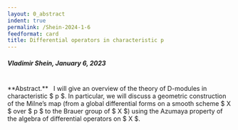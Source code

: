 ```yaml
---
layout: 0_abstract
indent: true
permalink: /Shein-2024-1-6
feedformat: card
title: Differential operators in characteristic p
---
```


##### Vladimir Shein, January 6, 2023
<br>
**Abstract.** &nbsp; I will give an overview of the theory of D-modules in characteristic $ p $. In particular, we will discuss a geometric construction of the Milne’s map (from a global differential forms on a smooth scheme $ X $ over $ p $ to the Brauer group of $ X $) using the Azumaya property of the algebra of differential operators on $ X $.

